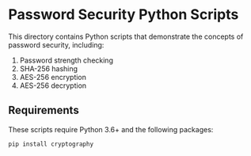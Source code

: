 # Password Security Python Scripts

This directory contains Python scripts that demonstrate the concepts of password security, including:

1. Password strength checking
2. SHA-256 hashing
3. AES-256 encryption
4. AES-256 decryption

## Requirements

These scripts require Python 3.6+ and the following packages:

```bash
pip install cryptography
